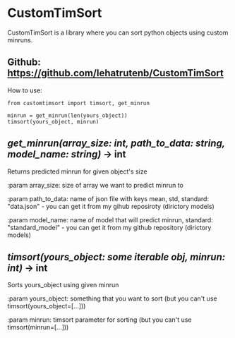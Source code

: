 # CustomTimSort
CustomTimSort is a library where you can sort python objects using custom minruns.

## Github: https://github.com/lehatrutenb/CustomTimSort

How to use:
```
from customtimsort import timsort, get_minrun

minrun = get_minrun(len(yours_object))
timsort(yours_object, minrun)
```

## *get_minrun(array_size: int, path_to_data: string, model_name: string)* -> int
Returns predicted minrun for given object's size

:param array_size: size of array we want to predict minrun to

:param path_to_data: name of json file with keys mean, std, standard: "data.json" - you can get it from my gihub reposiroty (dirictory models)

:param model_name: name of model that will predict minrun, standard: "standard_model" - you can get it from my github repository (dirictory models)


## *timsort(yours_object: some iterable obj, minrun: int)* -> int
Sorts yours_object using given minrun

:param yours_object: something that you want to sort (but you can't use timsort(yours_object=[...]))

:param minrun: timsort parameter for sorting (but you can't use timsort(minrun=[...]))
